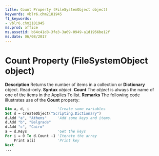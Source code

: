 ```yaml
---
title: Count Property (FileSystemObject object)
keywords: vblr6.chm2181945
f1_keywords:
- vblr6.chm2181945
ms.prod: office
ms.assetid: b64c41d8-3fe3-3a69-0949-a1d1956be12f
ms.date: 06/08/2017
---
```



# Count Property (FileSystemObject object)



 **Description**
Returns the number of items in a collection or  **Dictionary** object. Read-only.
 **Syntax**
 _object_. **Count**
The  _object_ is always the name of one of the items in the Applies To list.
 **Remarks**
The following code illustrates use of the  **Count** property:



```vb
Dim a, d, i             'Create some variables
Set d = CreateObject("Scripting.Dictionary")
d.Add "a", "Athens"     'Add some keys and items.
d.Add "b", "Belgrade"
d.Add "c", "Cairo"
a = d.Keys              'Get the keys
For i = 0 To d.Count -1 'Iterate the array
    Print a(i)          'Print key
Next
...

```



